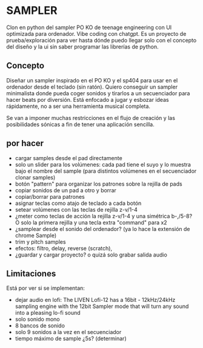 # SAMPLER

Clon en python del sampler PO KO de teenage engineering con UI optimizada para ordenador. Vibe coding con chatgpt. 
Es un proyecto de prueba/exploración para ver hasta dónde puedo llegar solo con el concepto del diseño y la ui sin saber programar las librerías de python.

## Concepto
Diseñar un sampler inspirado en el PO KO y el sp404 para usar en el ordenador desde el teclado (sin ratón). Quiero conseguir un sampler minimalista donde pueda coger sonidos y tirarlos a un secuenciador para hacer beats por diversión. Está enfocado a jugar y esbozar ideas rápidamente, no a ser una herramienta musical completa.

Se van a imponer muchas restricciones en el flujo de creación y las posibilidades sónicas a fin de tener una aplicación sencilla.  

## por hacer

- cargar samples desde el pad directamente
- solo un slider para los volúmenes: cada pad tiene el suyo y lo muestra bajo el nombre del sample (para distintos volúmenes en el secuenciador clonar samples)
- botón "pattern" para organizar los patrones sobre la rejilla de pads
- copiar sonidos de un pad a otro y borrar
- copiar/borrar para patrones
- asignar teclas como atajo de teclado a cada botón
- setear volúmenes con las teclas de rejilla z-v/1-4
- ¿meter como teclas de acción la rejilla z-v/1-4 y una simétrica b-,/5-8? O solo la primera rejilla y una tecla extra "command" para x2
- ¿samplear desde el sonido del ordenador? (ya lo hace la extensión de chrome Sample)
- trim y pitch samples
- efectos: filtro, delay, reverse (scratch),
- ¿guardar y cargar proyecto? o quizá solo grabar salida audio

## Limitaciones

Está por ver si se implementan:

- dejar audio en lofi: The LIVEN Lofi-12 has a 16bit - 12kHz/24kHz sampling engine with the 12bit Sampler mode that will turn any sound into a pleasing lo-fi sound
- solo sonido mono
- 8 bancos de sonido 
- solo 9 sonidos a la vez en el secuenciador
- tiempo máximo de sample ¿5s? (determinar)